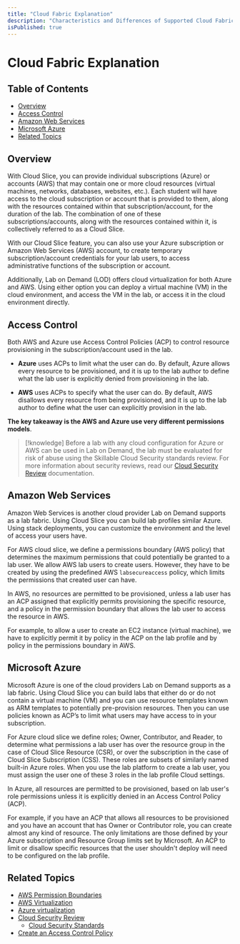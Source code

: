 ```yaml
---
title: "Cloud Fabric Explanation"
description: "Characteristics and Differences of Supported Cloud Fabrics. "
isPublished: true
---
```


# Cloud Fabric Explanation 

## Table of Contents 

- [Overview](#overview)
- [Access Control](#access-control)
- [Amazon Web Services](#amazon-web-services)
- [Microsoft Azure](#microsoft-azure)
- [Related Topics](#related-topics)

## Overview

With Cloud Slice, you can provide individual subscriptions (Azure) or accounts (AWS) that may contain one or more cloud resources (virtual machines, networks, databases, websites, etc.). Each student will have access to the cloud subscription or account that is provided to them, along with the resources contained within that subscription/account, for the duration of the lab. The combination of one of these subscriptions/accounts, along with the resources contained within it, is collectively referred to as a Cloud Slice. 

With our Cloud Slice feature, you can also use your Azure subscription or Amazon Web Services (AWS) account, to create temporary subscription/account credentials for your lab users, to access administrative functions of the subscription or account.

Additionally, Lab on Demand (LOD) offers cloud virtualization for both Azure and AWS. Using either option you can deploy a virtual machine (VM) in the cloud environment, and access the VM in the lab, or access it in the cloud environment directly.

## Access Control 

Both AWS and Azure use Access Control Policies (ACP) to control resource provisioning in the subscription/account used in the lab. 

- **Azure** uses ACPs to limit what the user can do. By default, Azure allows every resource to be provisioned, and it is up to the lab author to define what the lab user is explicitly denied from provisioning in the lab. 

- **AWS** uses ACPs to specify what the user can do. By default, AWS disallows every resource from being provisioned, and it is up to the lab author to define what the user can explicitly provision in the lab. 

**The key takeaway is the AWS and Azure use very different permissions models**. 

> [!knowledge] Before a lab with any cloud configuration for Azure or AWS can be used in Lab on Demand, the lab must be evaluated for risk of abuse using the Skillable Cloud Security standards review. For more information about security reviews, read our [Cloud Security Review](/lod/cloud-security/cloud-security-review.md) documentation. 

## Amazon Web Services

Amazon Web Services is another cloud provider Lab on Demand supports as a lab fabric. Using Cloud Slice you can build lab profiles similar Azure. Using stack deployments, you can customize the environment and the level of access your users have.

For AWS cloud slice, we define a permissions boundary (AWS policy) that determines the maximum permissions that could potentially be granted to a lab user. We allow AWS lab users to create users. However, they have to be created by using the predefined AWS `labsecureaccess` policy, which limits the permissions that created user can have.
 
In AWS, no resources are permitted to be provisioned, unless a lab user has an ACP assigned that explicitly permits provisioning the specific resource, and a policy in the permission boundary that allows the lab user to access the resource in AWS.                     

For example, to allow a user to create an EC2 instance (virtual machine), we have to explicitly permit it by policy in the ACP on the lab profile and by policy in the permissions boundary in AWS. 

## Microsoft Azure

Microsoft Azure is one of the cloud providers Lab on Demand supports as a lab fabric. Using Cloud Slice you can build labs that either do or do not contain a virtual machine (VM) and you can use resource templates known as ARM templates to potentially pre-provision resources. Then you can use policies known as ACP’s to limit what users may have access to in your subscription. 

For Azure cloud slice we define roles; Owner, Contributor, and Reader, to determine what permissions a lab user has over the resource group in the case of Cloud Slice Resource (CSR), or over the subscription in the case of Cloud Slice Subscription (CSS). These roles are subsets of similarly named built-in Azure roles. When you use the lab platform to create a lab user, you must assign the user one of these 3 roles in the lab profile Cloud settings.

In Azure, all resources are permitted to be provisioned, based on lab user's role permissions unless it is explicitly denied in an Access Control Policy (ACP). 

For example, if you have an ACP that allows all resources to be provisioned and you have an account that has Owner or Contributor role, you can create almost any kind of resource. The only limitations are those defined by your Azure subscription and Resource Group limits set by Microsoft. An ACP to limit or disallow specific resources that the user shouldn't deploy will need to be configured on the lab profile. 

## Related Topics

- [AWS Permission Boundaries](/lod/aws-permission-boundary.md) 
- [AWS Virtualization](/lod/aws-virtualization.md)    
- [Azure virtualization](/lod/azure-virtualization.md)
- [Cloud Security Review](/lod/cloud-security/cloud-security-review.md)
    - [Cloud Security Standards](/lod/cloud-security/cloud-security-standards.md)
- [Create an Access Control Policy](lod/create-a-restriction-policy.md)
